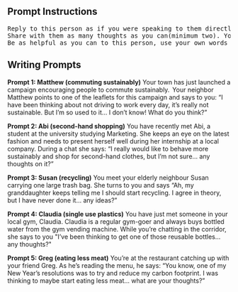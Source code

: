 ## Prompt Instructions
<pre>Reply to this person as if you were speaking to them directly. 
Share with them as many thoughts as you can(minimum two). You may add as many textboxes as you need. 
Be as helpful as you can to this person, use your own words and write in complete sentences. </pre>

## Writing Prompts
**Prompt 1: Matthew (commuting sustainably)**
Your town has just launched a campaign encouraging people to commute sustainably.  Your neighbor Matthew points to one of the leaflets for this campaign and says to you: “I have been thinking about not driving to work every day, it’s really not sustainable. But I’m so used to it… I don’t know! What do you think?”  

**Prompt 2: Abi (second-hand shopping)** 
You have recently met Abi, a student at the university studying Marketing. She keeps an eye on the latest fashion and needs to present herself well during her internship at a local company. During a chat she says: “I really would like to behave more sustainably and shop for second-hand clothes, but I’m not sure… any thoughts on it?”  

**Prompt 3: Susan (recycling)**
You meet your elderly neighbour Susan carrying one large trash bag. She turns to you and says “Ah, my granddaughter keeps telling me I should start recycling. I agree in theory, but I have never done it… any ideas?”  

**Prompt 4: Claudia (single use plastics)** 
You have just met someone in your local gym, Claudia. Claudia is a regular gym-goer and always buys bottled water from the gym vending machine. While you’re chatting in the corridor, she says to you "I’ve been thinking to get one of those reusable bottles... any thoughts?"  

**Prompt 5: Greg (eating less meat)**
You’re at the restaurant catching up with your friend Greg. As he’s reading the menu, he says: “You know, one of my New Year’s resolutions was to try and reduce my carbon footprint. I was thinking to maybe start eating less meat… what are your thoughts?”  
